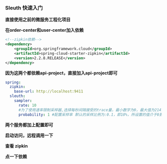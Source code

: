 ### Sleuth 快速入门



**直接使用之前的微服务工程化项目**

**在order-center和user-center加入依赖**

```xml
<!--zipkin依赖-->
<dependency>
	<groupId>org.springframework.cloud</groupId>
	<artifactId>spring-cloud-starter-zipkin</artifactId>
    <version>2.2.8.RELEASE</version>
</dependency>
```

**因为这两个都依赖api-project，直接加入api-project即可**



```yml
spring:
  zipkin:
    base-url: http://localhost:9411
  sleuth:
    sampler:
      rate: 10 
      #为了使用速率限制采样器,选择每秒间隔接受的trace量，最小数字为0，最大值为2147483647[int最大值]默	   认为 10
      probability: 1 #配置采样率 默认的采样比例为:0.1，即10%，所设置的值介于0到1之间，1表示全部采集
```

**两个服务都加上配置即可**



**启动访问，远程调用一下**

**查看 zipkin**

**点一下依赖**